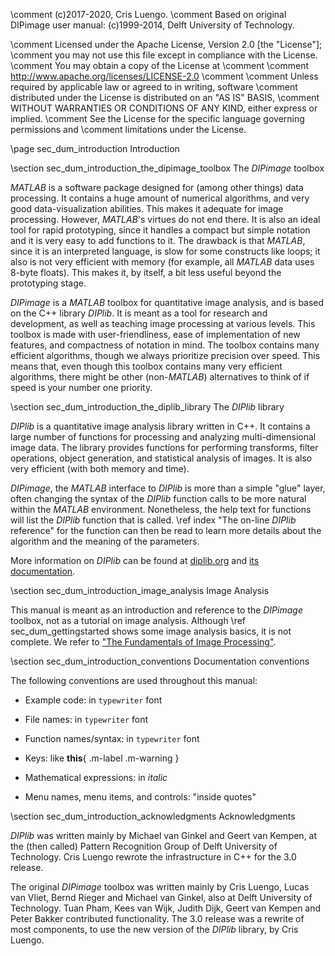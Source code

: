 \comment (c)2017-2020, Cris Luengo.
\comment Based on original DIPimage user manual: (c)1999-2014, Delft University of Technology.

\comment Licensed under the Apache License, Version 2.0 [the "License"];
\comment you may not use this file except in compliance with the License.
\comment You may obtain a copy of the License at
\comment
\comment    http://www.apache.org/licenses/LICENSE-2.0
\comment
\comment Unless required by applicable law or agreed to in writing, software
\comment distributed under the License is distributed on an "AS IS" BASIS,
\comment WITHOUT WARRANTIES OR CONDITIONS OF ANY KIND, either express or implied.
\comment See the License for the specific language governing permissions and
\comment limitations under the License.


\page sec_dum_introduction Introduction

\section sec_dum_introduction_the_dipimage_toolbox The *DIPimage* toolbox

*MATLAB* is a software package designed for (among other things) data
processing. It contains a huge amount of numerical algorithms, and very
good data-visualization abilities. This makes it adequate for image
processing. However, *MATLAB*'s virtues do not end there. It is also an
ideal tool for rapid prototyping, since it handles a compact but simple
notation and it is very easy to add functions to it. The drawback is
that *MATLAB*, since it is an interpreted language, is slow for some
constructs like loops; it also is not very efficient with memory (for
example, all *MATLAB* data uses 8-byte floats). This makes it, by itself,
a bit less useful beyond the prototyping stage.

*DIPimage* is a *MATLAB* toolbox for quantitative image analysis, and is based on
the C++ library *DIPlib*. It is meant as a tool for research and development,
as well as teaching image processing at various levels. This toolbox is made with
user-friendliness, ease of implementation of new features, and
compactness of notation in mind. The toolbox contains many efficient algorithms,
though we always prioritize precision over speed. This means that, even though
this toolbox contains many very efficient algorithms, there might be other
(non-*MATLAB*) alternatives to think of if speed is your number one priority.

\section sec_dum_introduction_the_diplib_library The *DIPlib* library

*DIPlib* is a quantitative image analysis library written in C++. It
contains a large number of functions for processing and analyzing
multi-dimensional image data. The library provides functions for
performing transforms, filter operations, object generation, and
statistical analysis of images. It is also very efficient (with both
memory and time).

*DIPimage*, the *MATLAB* interface to *DIPlib* is more than a simple "glue" layer,
often changing the syntax of the *DIPlib* function calls to be more
natural within the *MATLAB* environment. Nonetheless, the help text for
functions will list the *DIPlib* function that is called.
\ref index "The on-line *DIPlib* reference" for the function can then be read
to learn more details about the algorithm and the meaning of the parameters.

More information on *DIPlib* can be found at [diplib.org](https://diplib.org)
and [its documentation](index.html).

\section sec_dum_introduction_image_analysis Image Analysis

This manual is meant as an introduction and reference to the *DIPimage*
toolbox, not as a tutorial on image analysis. Although
\ref sec_dum_gettingstarted shows some image analysis basics, it
is not complete. We refer to
["The Fundamentals of Image Processing"](https://qiftp.tudelft.nl/diplib/docs/FIP2.3.pdf).

\section sec_dum_introduction_conventions Documentation conventions

The following conventions are used throughout this manual:

- Example code: in `typewriter` font

- File names: in `typewriter` font

- Function names/syntax: in `typewriter` font

- Keys: like **this**{ .m-label .m-warning }

- Mathematical expressions: in *italic*

- Menu names, menu items, and controls: "inside quotes"

\section sec_dum_introduction_acknowledgments Acknowledgments

*DIPlib* was written mainly by Michael van Ginkel and Geert van Kempen,
at the (then called) Pattern Recognition Group of Delft University of
Technology.
Cris Luengo rewrote the infrastructure in C++ for the 3.0 release.

The original *DIPimage* toolbox was written mainly by Cris Luengo, Lucas van Vliet,
Bernd Rieger and Michael van Ginkel, also at Delft University of Technology.
Tuan Pham, Kees van Wijk, Judith Dijk, Geert van Kempen and Peter Bakker
contributed functionality.
The 3.0 release was a rewrite of most components, to use the new version
of the *DIPlib* library, by Cris Luengo.
